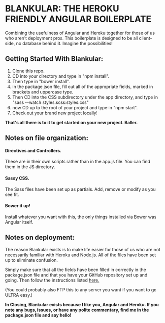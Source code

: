 # BLANKULAR: THE HEROKU FRIENDLY ANGULAR BOILERPLATE

Combining the usefulness of Angular and Heroku together for those of us who aren't deployment pros.  This boilerplate is designed to be all client-side, no database behind it.  Imagine the possibilities!

## Getting Started With Blankular:

1.  Clone this repo.
2.  CD into your directory and type in "npm install".
3.  Then type in "bower install".
4.  in the package.json file, fill out all of the appropriate fields, marked in brackets and uppercase type.
5.  Then CD into the CSS subdirectory under the app directory, and type in "sass --watch styles.scss:styles.css"
6.  now CD up to the root of your project and type in "npm start".
7.  Check out your brand new project locally!

**That's all there is to it to get started on your new project. Baller.**

## Notes on file organization:

#### Directives and Controllers.

These are in their own scripts rather than in the app.js file.  You can find them in the JS directory.

#### Sassy CSS.

The Sass files have been set up as partials.  Add, remove or modify as you see fit.

#### Bower it up!

Install whatever you want with this, the only things installed via Bower was Angular itself.

## Notes on deployment:

The reason Blankular exists is to make life easier for those of us who are not necessarily familiar with Heroku and Node.js.  All of the files have been set up to eliminate confusion.

Simply make sure that all the fields have been filled in correctly in the package.json file and that you have your GitHub repository set up and going.  Then follow the instructions listed [here.](https://devcenter.heroku.com/articles/getting-started-with-nodejs#introduction)

(You could probably also FTP this to any server you want if you want to go ULTRA easy.)

**In Closing, Blankular exists because I like you, Angular and Heroku.  If you note any bugs, issues, or have any polite commentary, find me in the package.json file and say hello!**
